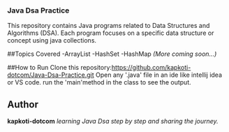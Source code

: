 ### Java Dsa Practice

This repository contains Java programs related to Data Structures and Algorithms (DSA).
Each program focuses on a specific data structure or concept using java collections.

##Topics Covered
-ArrayList
-HashSet
-HashMap
*(More coming soon...)*

##How to Run
Clone this repository:https://github.com/kapkoti-dotcom/Java-Dsa-Practice.git
Open any '.java' file in an ide like intellij idea or VS code.
run the 'main'method in the class to see the output.

## Author
**kapkoti-dotcom**
*learning Java Dsa step by step and sharing the journey.*
